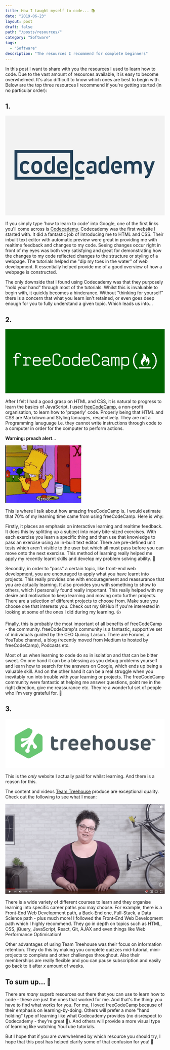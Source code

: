```yaml
---
title: How I taught myself to code... 📚
date: "2019-06-23"
layout: post
draft: false
path: "/posts/resources/"
category: "Software"
tags:
  - "Software"
description: "The resources I recommend for complete beginners"
---
```

In this post I want to share with you the resources I used to learn how to code. Due to the vast amount of resources available, it is easy to become overwhelmed. It's also difficult to know which ones are best to begin with. Below are the top three resources I recommend if you're getting started (in no particular order):

## 1.

![codecademy](./codecademy.jpg)

If you simply type 'how to learn to code' into Google, one of the first links you'll come across is  [Codecademy](https://www.codecademy.com/). Codecademy was the first website I started with. It did a fantastic job of introducing me to HTML and CSS. Their inbuilt text editor with automatic preview were great in providing me with realtime feedback and changes to my code. Seeing changes occur right in front of my eyes was both very satisfying and great for demonstrating how the changes to my code reflected changes to the structure or styling of a webpage. The tutorials helped me "dip my toes in the water" of web development. It essentially helped provide me of a good overview of how a webpage is constructed.

The only downside that I found using Codecademy was that they purposely "hold your hand" through most of the tutorials. Whilst this is invaluable to begin with, it quickly becomes a hinderance. Without "thinking for yourself" there is a concern that what you learn isn't retained, or even goes deep enough for you to fully understand a given topic. Which leads us into...

## 2.

![freeCodeCamp](./freecodecamp.png)

After I felt I had a good grasp on HTML and CSS, it is natural to progress to learn the basics of JavaScript. I used [freeCodeCamp]([https://www.freecodecamp.org/](https://www.freecodecamp.org/)), a non-profit organisation, to learn how to 'properly' code. Properly being that HTML and CSS are Markdown and Styling lanuages, respectively. They are not a Programming lanuguage i.e. they cannot write instructions through code to a computer in order for the computer to perform actions.

**Warning: preach alert**...

![preach gif](./bart.gif)

This is where I talk about how amazing freeCodeCamp is. I would estimate that 70% of my learning time came from using freeCodeCamp. Here is why:

Firstly, it places an emphasis on interactive learning and realtime feedback. It does this by splitting up a subject into many bite-sized exercises. With each exercise you learn a specific thing and then use that knowledge to pass an exercise using an in-built text editor. There are pre-defined unit tests which aren't visible to the user but which all must pass before you can move onto the next exercise. This method of learning really helped me apply my recently learnt skills and develop my problem solving ability. 🧠
 
Secondly, in order to "pass" a certain topic, like front-end web development, you are encouraged to apply what you have learnt into projects. This really provides one with encouragement and reassurance that you are actually learning. It also provides you with something to show to others, which I personally found really important. This really helped with my desire and motivation to keep learning and moving onto further projects. There are a selection of different projects to choose from. Make sure you choose one that interests you. Check out my GitHub if you're interested in looking at some of the ones I did during my learning. 👍

Finally, this is probably the most important of all benefits of freeCodeCamp - the community. freeCodeCamp's community is a fantastic, supportive set of individuals guided by the CEO Quincy Larson. There are Forums, a YouTube channel, a blog (recently moved from Medium to hosted by freeCodeCamp), Podcasts etc. 

Most of us when learning to code do so in isolation and that can be bitter sweet. On one hand it can be a blessing as you debug problems yourself and learn how to search for the answers on Google, which ends up being a valuable skill. And on the other hand it can be a real struggle when you inevitably run into trouble with your learning or projects. The freeCodeCamp community were fantastic at helping me answer questions, point me in the right direction, give me reassurance etc. They're a wonderful set of people who I'm very grateful for. 🙏

## 3.

![Team Treehouse](./treehouselogo.png)

This is the *only* website I actually paid for whilst learning. And there is a reason for this.

The content and videos [Team Treehouse]([https://teamtreehouse.com/](https://teamtreehouse.com/)) produce are exceptional quality. Check out the following to see what I mean:

[![treehouse](./treehouse.png)](https://www.youtube.com/watch?v=n1a3VZY0xgM)

There is a wide variety of different courses to learn and they organise learning into specific career paths you may choose. For example, there is a Front-End Web Development path, a Back-End one, Full-Stack,  a Data Science path - plus much more! I followed the Front-End Web Development path which I highly recommend. They go in depth on topics such as HTML, CSS, jQuery, JavaScript, React, Git, AJAX and even things like Web Performance Optimisation!

Other advantages of using Team Treehouse was their focus on information retention. They do this by making you complete quizzes mid-tutorial, mini-projects to complete and other challenges throughout. Also their memberships are really flexible and you can pause subscription and easily go back to it after *x* amount of weeks.


## To sum up... 👏

There are *many* superb resources out there that you can use to learn how to code - these are just the ones that worked for me. And that's the thing: you have to find what works for you. For me, I loved freeCodeCamp because of their emphasis on learning-by-doing. Others will prefer a more "hand holding" type of learning like what Codecademy provides (no disrespect to Codecademy - they're great 👊). And others will provide a more visual type of learning like watching YouTube tutorials.

But I hope that if you are overwhelmed by which resource you should try, I hope that this post has helped clarify some of that confusion for you! 🙂